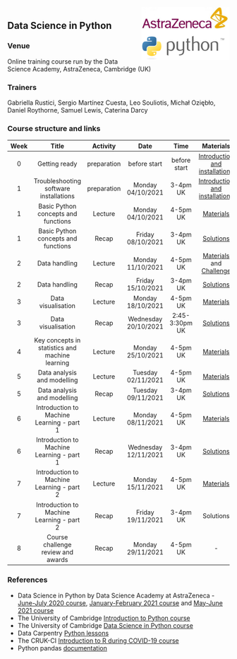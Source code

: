 <img align="right" src=img/course_logo.png width="200">


## Data Science in Python


### Venue

Online training course run by the Data Science Academy, AstraZeneca, Cambridge (UK)


### Trainers

Gabriella Rustici, Sergio Martínez Cuesta, Leo Souliotis, Michał Oziębło, Daniel Roythorne, Samuel Lewis, Caterina Darcy


### Course structure and links

Week | Title | Activity | Date | Time | Materials | Trainer
:---:|:-----:|:--------:|:----:|:----:|:---------:|:-------:
0 | Getting ready | preparation | before start | before start | [Introduction and installations](notebooks/week0_materials.ipynb) | All
1 | Troubleshooting software installations | preparation | Monday 04/10/2021 | 3-4pm UK | [Introduction and installations](notebooks/week0_materials.ipynb) | SMC
1 | Basic Python concepts and functions | Lecture | Monday 04/10/2021 | 4-5pm UK | [Materials](notebooks/week1_lecture.ipynb) | SMC
1 | Basic Python concepts and functions | Recap | Friday 08/10/2021 | 3-4pm UK | [Solutions](notebooks/week1_solutions.ipynb) |  SMC
2 | Data handling | Lecture | Monday 11/10/2021 | 4-5pm UK | [Materials](notebooks/week2_lecture.ipynb) and [Challenge](notebooks/week2_challenge.ipynb) | SMC
2 | Data handling | Recap | Friday 15/10/2021 | 3-4pm UK | [Solutions](notebooks/week2_solutions.ipynb) | SMC
3 | Data visualisation | Lecture | Monday 18/10/2021 | 4-5pm UK | [Materials](notebooks/week3_lecture.ipynb) | SMC
3 | Data visualisation | Recap | Wednesday 20/10/2021 | 2:45-3:30pm UK | [Solutions](notebooks/week3_solutions.ipynb) | SMC
4 | Key concepts in statistics and machine learning | Lecture | Monday 25/10/2021 | 4-5pm UK | [Materials](notebooks/week4_lecture.ipynb) | LS
5 | Data analysis and modelling | Lecture | Tuesday 02/11/2021 | 4-5pm UK | [Materials](notebooks/week5_lecture.ipynb) | LS
5 | Data analysis and modelling | Recap | Tuesday 09/11/2021 | 3-4pm UK | [Solutions](notebooks/week5_solution.ipynb) | LS
6 | Introduction to Machine Learning - part 1 | Lecture | Monday 08/11/2021 | 4-5pm UK | [Materials](notebooks/week6_lecture.ipynb) | MO
6 | Introduction to Machine Learning - part 1 | Recap | Wednesday 12/11/2021 | 3-4pm UK | [Solutions](notebooks/week6_solutions.ipynb) | MO
7 | Introduction to Machine Learning - part 2 | Lecture | Monday 15/11/2021 | 4-5pm UK | [Materials](notebooks/week7_lecture.ipynb) | MO
7 | Introduction to Machine Learning - part 2 | Recap | Friday 19/11/2021 | 3-4pm UK | Solutions | MO
8 | Course challenge review and awards | Recap | Monday 29/11/2021 | 4-5pm UK | - | All


### References

- Data Science in Python by Data Science Academy at AstraZeneca - [June-July 2020 course](https://github.com/semacu/data-science-python), [January-February 2021 course](https://github.com/semacu/202101-data-science-python) and [May-June 2021 course](https://github.com/semacu/202105-data-science-python)
- The University of Cambridge [Introduction to Python course](https://github.com/pycam/python-basic)
- The University of Cambridge [Data Science in Python course](https://github.com/pycam/python-data-science)
- Data Carpentry [Python lessons](https://datacarpentry.org)
- The CRUK-CI [Introduction to R during COVID-19 course](https://bioinformatics-core-shared-training.github.io/r-intro/)
- Python pandas [documentation](https://pandas.pydata.org/docs/)
